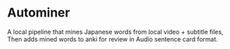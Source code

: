 # Autominer
A local pipeline that mines Japanese words from local video + subtitle files, Then adds mined words to anki for review in Audio sentence card format.
